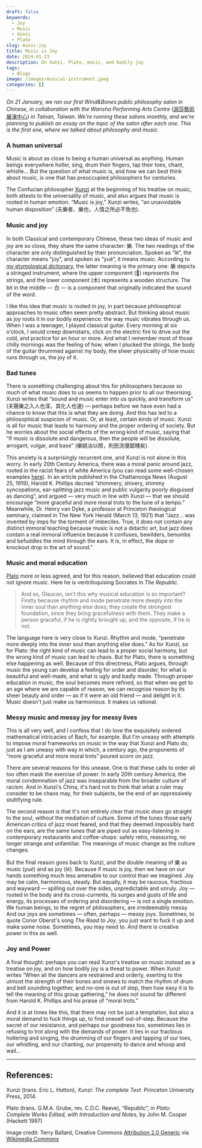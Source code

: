 ```yaml
---
draft: false
keywords:
  - Joy
  - Music
  - Xunzi
  - Plato
slug: music-joy
title: Music is Joy
date: 2024-01-23
description: On Xunzi, Plato, music, and bodily joy
tags:
  - Blogs
image: /images/musical-instrument.jpeg
categories: []
---
```

*On 21 January, we ran our first Wind&Bones public philosophy salon in Chinese, in collaboration with the Wansha Performing Arts Centre* ([涴莎藝術展演中心](https://www.wsa.com.tw/)) *in Tainan, Taiwan. We're running these salons monthly, and we're planning to publish an essay on the topic of the salon after each one. This is the first one, where we talked about philosophy and music.*

### A human universal

Music is about as close to being a human universal as anything. Human beings everywhere holler, sing, drum their fingers, tap their toes, chant, whistle… But the question of what music is, and how we can best think about music, is one that has preoccupied philosophers for centuries. 

The Confucian philosopher [Xunzi](https://www.lookingforwisdom.com/xunzi) at the beginning of his treatise on music, both attests to the universality of music, and also argues that music is rooted in human emotion. “Music is joy,” Xunzi writes, “an unavoidable human disposition” (夫樂者、樂也，人情之所必不免也). 

### Music and joy

In both Classical and contemporary Chinese, these two ideas of music and joy are so close, they share the same character: 樂. The two readings of the character are only distinguished by their pronunciation. Spoken as “lè”, the character means “joy”, and spoken as “yuè”, it means music. According to [my etymological dictionary](https://www.outlier-linguistics.com/products/outlier-dictionary-of-chinese-characters), the latter meaning is the primary one: 樂 depicts a stringed instrument, where the upper component (𢆶) represents the strings, and the lower component (木) represents a wooden structure. The bit in the middle  — 白 — is a component that originally indicated the sound of the word. 

I like this idea that music is rooted in joy, in part because philosophical approaches to music often seem pretty abstract. But thinking about music as joy roots it in our bodily experience: the way music vibrates through us. When I was a teenager, I played classical guitar. Every morning at six o'clock, I would creep downstairs, click on the electric fire to drive out the cold, and practice for an hour or more. And what I remember most of those chilly mornings was the feeling of how, when I plucked the strings, the body of the guitar thrummed against my body, the sheer physicality of how music runs through us, the joy of it.

### Bad tunes

There is something challenging about this for philosophers because so much of what music does to us seems to happen prior to all our theorising. Xunzi writes that “sound and music enter into us quickly, and transform us” (夫聲樂之入人也深，其化人也速) — perhaps before we have even had a chance to know that this is what they are doing. And this has led to a philosophical suspicion of music. Or, at least, certain kinds of music. Xunzi is all for music that leads to harmony and the proper ordering of society. But he worries about the social effects of the wrong kind of music, saying that “If music is dissolute and dangerous, then the people will be dissolute, arrogant, vulgar, and base” (樂姚冶以險，則民流僈鄙賤矣).

This anxiety is a surprisingly recurrent one, and Xunzi is not alone in this worry. In early 20th Century America, there was a moral panic around jazz, rooted in the racist fears of white America (you can read some well-chosen examples [here](https://guides.loc.gov/chronicling-america-early-jazz/selected-articles)). In an article published in the Chattanooga News (August 25, 1919), Harold K. Phillips decried “shimmery, shivery, shimmy syncopations, ear-splitting jazz music and public vulgarity poorly disguised as dancing”, and argued — very much in line with Xunzi — that we should encourage “more graceful and more moral trots to the tune of a tempo.” Meanwhile, Dr. Henry van Dyke, a professor at Princeton theological seminary, claimed in The New York Herald (March 13, 1921) that “Jazz… was invented by imps for the torment of imbeciles. True, it does not contain any distinct immoral teaching because music is not a didactic art, but jazz does contain a real immoral influence because it confuses, bewilders, benumbs and befuddles the mind through the ears. It is, in effect, the dope or knockout drop in the art of sound.”

### Music and moral education

[Plato](https://www.lookingforwisdom.com/plato-part-one) more or less agreed, and for this reason, believed that education could not ignore music. Here he is ventriloquising Socrates in *The Republic.*

> And so, Glaucon, isn't this why musical education is so important? Firstly because rhythm and mode penetrate more deeply into the inner soul than anything else does; they create the strongest foundation, since they bring gracefulness with them. They make a person graceful, if he is rightly brought up, and the opposite, if he is not.

The language here is very close to Xunzi. Rhythm and mode, “penetrate more deeply into the inner soul than anything else does.” As for Xunzi, so for Plato: the right kind of music can lead to a proper social harmony, but the wrong kind of music can lead to chaos. But for Plato, there is something else happening as well. Because of this directness, Plato argues, through music the young can develop a feeling for order and disorder, for what is beautiful and well-made, and what is ugly and badly made. Through proper education in music, the soul becomes more refined, so that when we get to an age where we are capable of reason, we can recognise reason by its sheer beauty and order — as if it were an old friend — and delight in it. Music doesn't just make us harmonious. It makes us rational.

### Messy music and messy joy for messy lives

This is all very well, and I confess that I do love the exquisitely ordered mathematical intricacies of Bach, for example. But I'm uneasy with attempts to impose moral frameworks on music in the way that Xunzi and Plato do, just as I am uneasy with way in which, a century ago, the proponents of “more graceful and more moral trots” poured scorn on jazz.

There are several reasons for this unease. One is that these calls to order all too often mask the exercise of power. In early 20th century America, the moral condemnation of jazz was inseparable from the broader culture of racism. And in Xunzi's China, it's hard not to think that what a ruler may consider to be chaos may, for their subjects, be the end of an oppressively stultifying rule. 

The second reason is that it's not entirely clear that music *does* go straight to the soul, without the mediation of culture. Some of the tunes those early American critics of jazz most feared, and that they deemed impossibly hard on the ears, are the same tunes that are piped out as easy-listening in contemporary restaurants and coffee-shops: safely retro, reassuring, no longer strange and unfamiliar.  The meanings of music change as the culture changes.

But the final reason goes back to Xunzi, and the double meaning of 樂 as music (*yuè*) and as joy (*lè*). Because if music is joy, then we have on our hands something much less amenable to our control than we imagined. Joy may be calm, harmonious, steady. But equally, it may be raucous, fractious and wayward — spilling out over the sides, unpredictable and unruly. Joy — rooted in the body and its cross-currents, its surges and gusts of life and energy, its processes of ordering and disordering — is not a single emotion. We human beings, to the regret of philosophers, are irredeemably messy. And our joys are sometimes — often, perhaps — messy joys. Sometimes, to quote Conor Oberst's song *The Road to Joy*, you just want to fuck it up and make some noise. Sometimes, you may need to. And there is creative power in this as well.

### Joy and Power

A final thought: perhaps you can read Xunzi's treatise on music instead as a treatise on joy, and on how bodily joy is a threat to power. When Xunzi writes “When all the dancers are restrained and orderly, exerting to the utmost the strength of their bones and sinews to match the rhythm of drum and bell sounding together, and no-one is out of step, then how easy it is to tell the meaning of this group gathering,” he does not sound far different from Harold K. Phillips and his praise of “moral trots.” 

And it is at times like this, that there may not be just a temptation, but also a moral demand to fuck things up, to find oneself out-of-step. Because the secret of our resistance, and perhaps our goodness too, sometimes lies in refusing to trot along with the demands of power. It lies in our fractious hollering and singing, the drumming of our fingers and tapping of our toes, our whistling, and our chanting, our propensity to dance and whoop and wail…

- - -

## References:

Xunzi (trans. Eric L. Hutton), *Xunzi: The complete Text*. Princeton University Press, 2014.

Plato (trans. G.M.A. Grube, rev. C.D.C. Reeve), “Republic”, in *Plato: Complete Works Edited, with Introduction and Notes*, by John M. Cooper (Hackett 1997)



Image credit: Terry Ballard, Creative Commons [Attribution 2.0 Generic](https://creativecommons.org/licenses/by/2.0/deed.en) via [Wikimedia Commons](https://commons.wikimedia.org/wiki/File:Musical_Instrument_Museum_in_Phoenix_(51997117037).jpg)